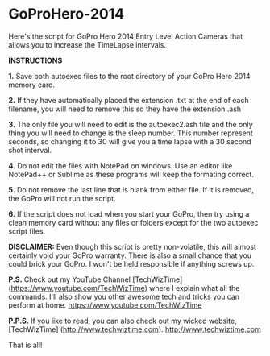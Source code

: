 # GoProHero-2014

Here's the script for GoPro Hero 2014 Entry Level Action Cameras that allows you to increase the TimeLapse intervals.

**INSTRUCTIONS**

**1.** Save both autoexec files to the root directory of your GoPro Hero 2014 memory card.

**2.** If they have automatically placed the extension .txt at the end of each filename, you will need to remove this so they have the extension .ash

**3.** The only file you will need to edit is the autoexec2.ash file and the only thing you will need to change is the sleep number. This number represent seconds, so changing it to 30 will give you a time lapse with a 30 second shot interval.

**4.** Do not edit the files with NotePad on windows. Use an editor like NotePad++ or Sublime as these programs will keep the formating correct.

**5.** Do not remove the last line that is blank from either file. If it is removed, the GoPro will not run the script. 

**6.** If the script does not load when you start your GoPro, then try using a clean memory card without any files or folders except for the two autoexec script files.



**DISCLAIMER:** Even though this script is pretty non-volatile,  this will almost certainly void your GoPro warranty. There is also a small chance that you could brick your GoPro. I won't be held responsible if anything screws up.




**P.S.** Check out my YouTube Channel [TechWizTime] (https://www.youtube.com/TechWizTime) where I explain what all the commands. I'll also show you other awesome tech and tricks you can perform at home. https://www.youtube.com/TechWizTime

**P.P.S.** If you like to read, you can also check out my wicked website, [TechWizTime] (http://www.techwiztime.com). http://www.techwiztime.com

That is all!
